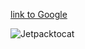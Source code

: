 [link to Google](https://www.google.com)

![Jetpacktocat](https://octodex.github.com/images/jetpacktocat.png)
